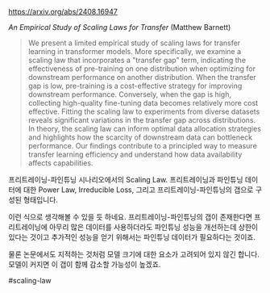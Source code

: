 https://arxiv.org/abs/2408.16947

*An Empirical Study of Scaling Laws for Transfer* (Matthew Barnett)

> We present a limited empirical study of scaling laws for transfer learning in transformer models. More specifically, we examine a scaling law that incorporates a "transfer gap" term, indicating the effectiveness of pre-training on one distribution when optimizing for downstream performance on another distribution. When the transfer gap is low, pre-training is a cost-effective strategy for improving downstream performance. Conversely, when the gap is high, collecting high-quality fine-tuning data becomes relatively more cost effective. Fitting the scaling law to experiments from diverse datasets reveals significant variations in the transfer gap across distributions. In theory, the scaling law can inform optimal data allocation strategies and highlights how the scarcity of downstream data can bottleneck performance. Our findings contribute to a principled way to measure transfer learning efficiency and understand how data availability affects capabilities.

프리트레이닝-파인튜닝 시나리오에서의 Scaling Law. 프리트레이닝과 파인튜닝 데이터에 대한 Power Law, Irreducible Loss, 그리고 프리트레이닝-파인튜닝의 갭으로 구성된 형태입니다.

이런 식으로 생각해볼 수 있을 듯 하네요. 프리트레이닝-파인튜닝의 갭이 존재한다면 프리트레이닝에 아무리 많은 데이터를 사용하더라도 파인튜닝 성능을 개선하는데 상한이 있다는 것이고 추가적인 성능을 얻기 위해서는 파인튜닝 데이터가 필요하다는 것이죠.

물론 논문에서도 지적하는 것처럼 모델 크기에 대한 요소가 고려되어 있지 않긴 합니다. 모델이 커지면 이 갭이 함께 감소할 가능성이 높겠죠.

#scaling-law 